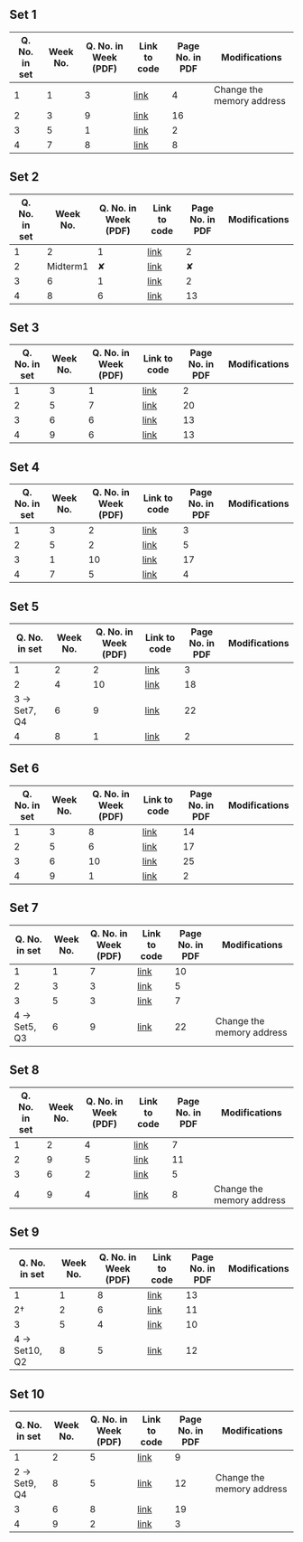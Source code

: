 ## Set 1
| Q. No. in set | Week No. | Q. No. in Week (PDF) | Link to code             | Page No. in PDF | Modifications             |
|---------------|----------|----------------------|--------------------------|-----------------|---------------------------|
| 1             | 1        | 3                    | [link](WEEK-1/3.asm)     | 4               | Change the memory address |
| 2             | 3        | 9                    | [link](WEEK-3/9.asm)     | 16              |                           |
| 3             | 5        | 1                    | [link](WEEK-5/1.asm)     | 2               |                           |
| 4             | 7        | 8                    | [link](WEEK-7/8sir.asm)  | 8               |                           |

## Set 2
| Q. No. in set | Week No. | Q. No. in Week (PDF) | Link to code             | Page No. in PDF | Modifications             |
|---------------|----------|----------------------|--------------------------|-----------------|---------------------------|
| 1             | 2        | 1                    | [link](WEEK-2/1.asm)     | 2               |                           |
| 2             | Midterm1 | ✘                    | [link](Midterm1/2-2.asm) | ✘              |                           |
| 3             | 6        | 1                    | [link](WEEK-6/1.asm)     | 2               |                           |
| 4             | 8        | 6                    | [link](WEEK-8/6.asm)     | 13              |                           |

## Set 3
| Q. No. in set | Week No. | Q. No. in Week (PDF) | Link to code             | Page No. in PDF | Modifications             |
|---------------|----------|----------------------|--------------------------|-----------------|---------------------------|
| 1             | 3        | 1                    | [link](WEEK-3/1.asm)     | 2               |                           |
| 2             | 5        | 7                    | [link](WEEK-5/7.asm)     | 20              |                           |
| 3             | 6        | 6                    | [link](WEEK-6/6.asm)     | 13              |                           |
| 4             | 9        | 6                    | [link](WEEK-9/6.asm)     | 13              |                           |

## Set 4
| Q. No. in set | Week No. | Q. No. in Week (PDF) | Link to code             | Page No. in PDF | Modifications             |
|---------------|----------|----------------------|--------------------------|-----------------|---------------------------|
| 1             | 3        | 2                    | [link](WEEK-3/2.asm)     | 3               |                           |
| 2             | 5        | 2                    | [link](WEEK-5/2.asm)     | 5               |                           |
| 3             | 1        | 10                   | [link](WEEK-1/10.asm)    | 17              |                           |
| 4             | 7        | 5                    | [link](WEEK-7/5.asm)     | 4               |                           |

## Set 5
| Q. No. in set | Week No. | Q. No. in Week (PDF) | Link to code             | Page No. in PDF | Modifications             |
|---------------|----------|----------------------|--------------------------|-----------------|---------------------------|
| 1             | 2        | 2                    | [link](WEEK-2/2.asm)     | 3               |                           |
| 2             | 4        | 10                   | [link](WEEK-4/10.asm)    | 18              |                           |
| 3 → Set7, Q4  | 6        | 9                    | [link](WEEK-6/9.asm)     | 22              |                           |
| 4             | 8        | 1                    | [link](WEEK-8/1.asm)     | 2               |                           |

## Set 6
| Q. No. in set | Week No. | Q. No. in Week (PDF) | Link to code             | Page No. in PDF | Modifications             |
|---------------|----------|----------------------|--------------------------|-----------------|---------------------------|
| 1             | 3        | 8                    | [link](WEEK-3/8.asm)     | 14              |                           |
| 2             | 5        | 6                    | [link](WEEK-5/6.asm)     | 17              |                           |
| 3             | 6        | 10                   | [link](WEEK-6/10.asm)    | 25              |                           |
| 4             | 9        | 1                    | [link](WEEK-9/1.asm)     | 2               |                           |

## Set 7
| Q. No. in set | Week No. | Q. No. in Week (PDF) | Link to code             | Page No. in PDF | Modifications             |
|---------------|----------|----------------------|--------------------------|-----------------|---------------------------|
| 1             | 1        | 7                    | [link](WEEK-1/7.asm)     | 10              |                           |
| 2             | 3        | 3                    | [link](WEEK-3/3.asm)     | 5               |                           |
| 3             | 5        | 3                    | [link](WEEK-5/3.asm)     | 7               |                           |
| 4 → Set5, Q3  | 6        | 9                    | [link](WEEK-6/9.asm)     | 22               | Change the memory address |

## Set 8
| Q. No. in set | Week No. | Q. No. in Week (PDF) | Link to code             | Page No. in PDF | Modifications             |
|---------------|----------|----------------------|--------------------------|-----------------|---------------------------|
| 1             | 2        | 4                    | [link](WEEK-2/4.asm)     | 7               |                           |
| 2             | 9        | 5                    | [link](WEEK-9/5.asm)     | 11              |                           |
| 3             | 6        | 2                    | [link](WEEK-6/2.asm)     | 5               |                           |
| 4             | 9        | 4                    | [link](WEEK-9/4.asm)     | 8               | Change the memory address |

## Set 9
| Q. No. in set | Week No. | Q. No. in Week (PDF) | Link to code             | Page No. in PDF | Modifications             |
|---------------|----------|----------------------|--------------------------|-----------------|---------------------------|
| 1             | 1        | 8                    | [link](WEEK-1/8.asm)     | 13              |                           |
| 2†            | 2        | 6                    | [link](WEEK-2/6.asm)     | 11              |                           | 
| 3             | 5        | 4                    | [link](WEEK-5/4.asm)     | 10              |                           |
| 4 → Set10, Q2 | 8        | 5                    | [link](WEEK-8/5.asm)     | 12              |                           |

## Set 10
| Q. No. in set | Week No. | Q. No. in Week (PDF) | Link to code             | Page No. in PDF | Modifications             |
|---------------|----------|----------------------|--------------------------|-----------------|---------------------------|
| 1             | 2        | 5                    | [link](WEEK-2/5.asm)     | 9               |                           |
| 2 → Set9, Q4  | 8        | 5                    | [link](WEEK-8/5.asm)     | 12              | Change the memory address | 
| 3             | 6        | 8                    | [link](WEEK-6/8.asm)     | 19              |                           |
| 4             | 9        | 2                    | [link](WEEK-9/2.asm)     | 3               |                           |
